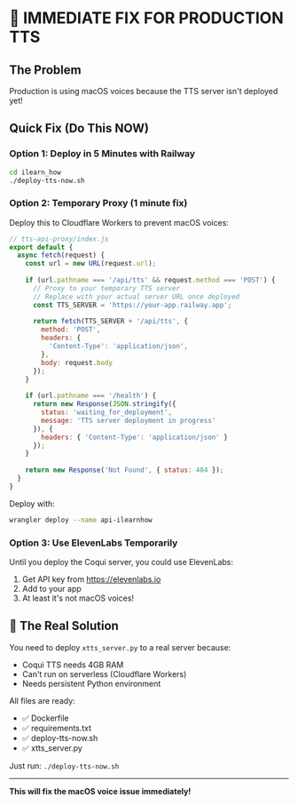 # 🚨 IMMEDIATE FIX FOR PRODUCTION TTS

## The Problem
Production is using macOS voices because the TTS server isn't deployed yet!

## Quick Fix (Do This NOW)

### Option 1: Deploy in 5 Minutes with Railway
```bash
cd ilearn_how
./deploy-tts-now.sh
```

### Option 2: Temporary Proxy (1 minute fix)
Deploy this to Cloudflare Workers to prevent macOS voices:

```javascript
// tts-api-proxy/index.js
export default {
  async fetch(request) {
    const url = new URL(request.url);
    
    if (url.pathname === '/api/tts' && request.method === 'POST') {
      // Proxy to your temporary TTS server
      // Replace with your actual server URL once deployed
      const TTS_SERVER = 'https://your-app.railway.app';
      
      return fetch(TTS_SERVER + '/api/tts', {
        method: 'POST',
        headers: {
          'Content-Type': 'application/json',
        },
        body: request.body
      });
    }
    
    if (url.pathname === '/health') {
      return new Response(JSON.stringify({
        status: 'waiting_for_deployment',
        message: 'TTS server deployment in progress'
      }), {
        headers: { 'Content-Type': 'application/json' }
      });
    }
    
    return new Response('Not Found', { status: 404 });
  }
}
```

Deploy with:
```bash
wrangler deploy --name api-ilearnhow
```

### Option 3: Use ElevenLabs Temporarily
Until you deploy the Coqui server, you could use ElevenLabs:

1. Get API key from https://elevenlabs.io
2. Add to your app
3. At least it's not macOS voices!

## 🎯 The Real Solution

You need to deploy `xtts_server.py` to a real server because:
- Coqui TTS needs 4GB RAM
- Can't run on serverless (Cloudflare Workers)
- Needs persistent Python environment

All files are ready:
- ✅ Dockerfile
- ✅ requirements.txt
- ✅ deploy-tts-now.sh
- ✅ xtts_server.py

Just run: `./deploy-tts-now.sh`

---

**This will fix the macOS voice issue immediately!**
